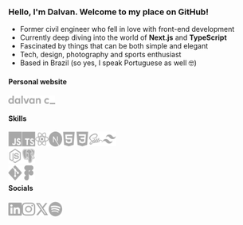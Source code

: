 ### Hello, I'm Dalvan. Welcome to my place on GitHub!

- Former civil engineer who fell in love with front-end development
- Currently deep diving into the world of **Next.js** and **TypeScript**
- Fascinated by things that can be both simple and elegant
- Tech, design, photography and sports enthusiast
- Based in Brazil (so yes, I speak Portuguese as well 🤓)

#### Personal website

<a href="https://dalvanc.com/"><img align="center" alt="dalvan c logo" height="17" title="Dalvan Carvalho's personal website" src="https://github.com/dalvancarvalho/dalvancarvalho/blob/main/icons/dalvanc_.svg"></a>

#### Skills

<div>
  <a href="https://developer.mozilla.org/en-US/docs/Web/JavaScript"><img align="left" alt="JavaScript logo" height="30" width="27" title="JavaScript" src="https://github.com/dalvancarvalho/dalvancarvalho/blob/main/icons/javascript.svg"></a>
  <a href="https://www.typescriptlang.org/"><img align="left" alt="TypeScript logo" height="30" width="27" title="TypeScript" src="https://github.com/dalvancarvalho/dalvancarvalho/blob/main/icons/typescript.svg"></a>
  <a href="https://react.dev/"><img align="left" alt="React logo" height="30" width="27" title="React" src="https://github.com/dalvancarvalho/dalvancarvalho/blob/main/icons/react.svg"></a>
  <a href="https://nextjs.org/"><img align="left" alt="Next.js logo" height="30" width="27" title="Next.js" src="https://github.com/dalvancarvalho/dalvancarvalho/blob/main/icons/nextjs.svg"></a>
  <a href="https://developer.mozilla.org/en-US/docs/Web/HTML"><img align="left" alt="HTML5 logo" height="30" width="27" title="HTML5" src="https://github.com/dalvancarvalho/dalvancarvalho/blob/main/icons/html5.svg"></a>
  <a href="https://developer.mozilla.org/en-US/docs/Web/CSS"><img align="left" alt="CSS3 logo" height="30" width="27" title="CSS3" src="https://github.com/dalvancarvalho/dalvancarvalho/blob/main/icons/css3.svg"></a>
  <a href="https://sass-lang.com/"><img align="left" alt="Sass logo" height="30" width="27" title="Sass" src="https://github.com/dalvancarvalho/dalvancarvalho/blob/main/icons/sass.svg"></a>
  <a href="https://tailwindcss.com/"><img align="left" alt="Tailwind CSS logo" height="30" width="27" title="Tailwind CSS" src="https://github.com/dalvancarvalho/dalvancarvalho/blob/main/icons/tailwindcss.svg"></a>
</div>
<br />
<br />
<div>
  <a href="https://nodejs.org/en"><img align="left" alt="Node.js logo" height="30" width="27" title="Node.js" src="https://github.com/dalvancarvalho/dalvancarvalho/blob/main/icons/nodejs.svg"></a>
  <a href="https://www.postgresql.org/"><img align="left" alt="PostgreSQL logo" height="30" width="27" title="PostgreSQL" src="https://github.com/dalvancarvalho/dalvancarvalho/blob/main/icons/postgresql.svg"></a>
</div>
<br />
<br />
<div>
  <a href="https://git-scm.com/"><img align="left" alt="Git logo" height="30" width="27" title="Git" src="https://github.com/dalvancarvalho/dalvancarvalho/blob/main/icons/git.svg"></a>
  <a href="https://www.figma.com/"><img align="left" alt="Figma logo" height="30" width="27" title="Figma" src="https://github.com/dalvancarvalho/dalvancarvalho/blob/main/icons/figma.svg"></a>
</div>
<br />

#### Socials

<div>
  <a href="https://www.linkedin.com/in/dalvancarvalho/"><img align="left" alt="LinkedIn logo" height="30" width="27" title="LinkedIn" src="https://github.com/dalvancarvalho/dalvancarvalho/blob/main/icons/linkedin.svg"></a>
  <a href="https://www.instagram.com/dalvanc_/"><img align="left" alt="Instagram logo" height="30" width="27" title="Instagram" src="https://github.com/dalvancarvalho/dalvancarvalho/blob/main/icons/instagram.svg"></a>
  <a href="https://twitter.com/theRealZackyV"><img align="left" alt="Twitter logo" height="30" width="27" title="Twitter" src="https://github.com/dalvancarvalho/dalvancarvalho/blob/main/icons/twitter.svg"></a>
  <a href="https://open.spotify.com/user/dalvancarvalho"><img align="left" alt="Spotify logo" height="30" width="27" title="Spotify" src="https://github.com/dalvancarvalho/dalvancarvalho/blob/main/icons/spotify.svg"></a>
</div>

